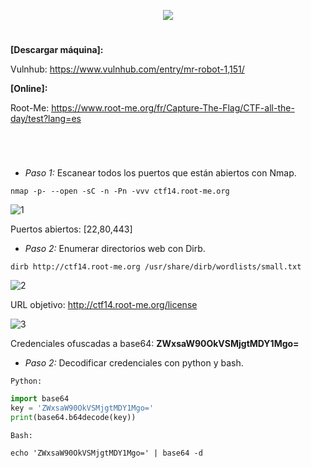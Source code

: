 <p align="center">
  <a href="https://github.com/DenverCoder1/readme-typing-svg"><img src="https://readme-typing-svg.herokuapp.com?size=50&color=3CF700FF&width=400&height=70&lines=Mr.Robot_1"></a>
</p>
  
<h1 align="center"></h1>

**[Descargar máquina]:**

Vulnhub: https://www.vulnhub.com/entry/mr-robot-1,151/

**[Online]:**

Root-Me: https://www.root-me.org/fr/Capture-The-Flag/CTF-all-the-day/test?lang=es

<h1 align="center"></h1>

</br>

- *Paso 1:* Escanear todos los puertos que están abiertos con Nmap. 
```
nmap -p- --open -sC -n -Pn -vvv ctf14.root-me.org
```
![1](https://user-images.githubusercontent.com/75953873/173256530-9e554740-e9d2-450e-8e1a-209d773c7247.png)

Puertos abiertos: [22,80,443]

- *Paso 2:* Enumerar directorios web con Dirb. 
```
dirb http://ctf14.root-me.org /usr/share/dirb/wordlists/small.txt
```
![2](https://user-images.githubusercontent.com/75953873/173256804-380ff8a7-8b69-4153-8ee8-8c1eb7c8eb0d.png)

URL objetivo: http://ctf14.root-me.org/license

![3](https://user-images.githubusercontent.com/75953873/173256860-82d25cc3-6a8c-4e59-97a8-cbe263df5162.png)

Credenciales ofuscadas a base64: **ZWxsaW90OkVSMjgtMDY1Mgo=**

- *Paso 2:* Decodificar credenciales con python y bash.

`Python:`
```python
import base64
key = 'ZWxsaW90OkVSMjgtMDY1Mgo='
print(base64.b64decode(key))
```

`Bash:`
```
echo 'ZWxsaW90OkVSMjgtMDY1Mgo=' | base64 -d
```
